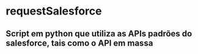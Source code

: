 # requestSalesforce

## Script em python que utiliza as APIs padrões do salesforce, tais como o API em massa
